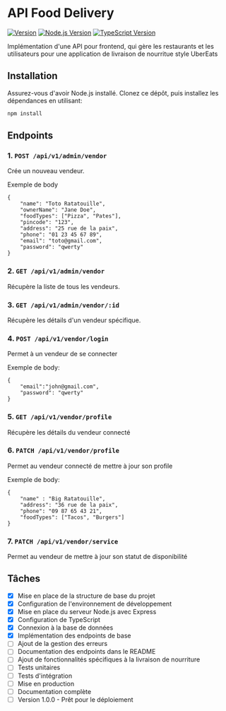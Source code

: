 # API Food Delivery

[![Version](https://img.shields.io/badge/version-v1.0.0-blue.svg)](https://github.com/votre_utilisateur/votre_projet/releases/tag/v1.0.0)
[![Node.js Version](https://img.shields.io/badge/node.js-%3E%3D%2021.2.0-brightgreen.svg)](https://nodejs.org/)
[![TypeScript Version](https://img.shields.io/badge/typescript-%5E5.3.2-blue.svg)](https://www.typescriptlang.org/)

Implémentation d'une API pour frontend, qui gère les restaurants et les utilisateurs pour une application de livraison de nourritue style UberEats

## Installation

Assurez-vous d'avoir Node.js installé. Clonez ce dépôt, puis installez les dépendances en utilisant:

```bash
npm install
```

## Endpoints
### 1. `POST /api/v1/admin/vendor`
Crée un nouveau vendeur.

Exemple de body
```
{
    "name": "Toto Ratatouille",
    "ownerName": "Jane Doe",
    "foodTypes": ["Pizza", "Pates"],
    "pincode": "123",
    "address": "25 rue de la paix",
    "phone": "01 23 45 67 89",
    "email": "toto@gmail.com",
    "password": "qwerty"
}
```

### 2. `GET /api/v1/admin/vendor`
Récupère la liste de tous les vendeurs.

### 3. `GET /api/v1/admin/vendor/:id`
Récupère les détails d'un vendeur spécifique.

### 4. `POST /api/v1/vendor/login`
Permet à un vendeur de se connecter

Exemple de body:
```
{
    "email":"john@gmail.com",
    "password": "qwerty"
}
```

### 5. `GET /api/v1/vendor/profile`
Récupère les détails du vendeur connecté

### 6. `PATCH /api/v1/vendor/profile`
Permet au vendeur connecté de mettre à jour son profile

Exemple de body:
```
{
    "name" : "Big Ratatouille", 
    "address": "36 rue de la paix", 
    "phone": "09 87 65 43 21", 
    "foodTypes": ["Tacos", "Burgers"]
}
```

### 7. `PATCH /api/v1/vendor/service`
Permet au vendeur de mettre à jour son statut de disponibilité

## Tâches

* [X] Mise en place de la structure de base du projet
* [X] Configuration de l'environnement de développement
* [X] Mise en place du serveur Node.js avec Express
* [X] Configuration de TypeScript
* [X] Connexion à la base de données
* [X] Implémentation des endpoints de base
* [ ] Ajout de la gestion des erreurs
* [ ] Documentation des endpoints dans le README
* [ ] Ajout de fonctionnalités spécifiques à la livraison de nourriture
* [ ] Tests unitaires
* [ ] Tests d'intégration
* [ ] Mise en production
* [ ] Documentation complète
* [ ] Version 1.0.0 - Prêt pour le déploiement